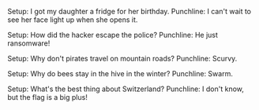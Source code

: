 Setup: I got my daughter a fridge for her birthday. Punchline: I can't wait to see her face light up when she opens it.

Setup: How did the hacker escape the police? Punchline: He just ransomware!

Setup: Why don't pirates travel on mountain roads? Punchline: Scurvy.

Setup: Why do bees stay in the hive in the winter? Punchline: Swarm.

Setup: What's the best thing about Switzerland? Punchline: I don't know, but the flag is a big plus!